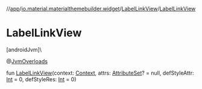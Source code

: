 //[app](../../../index.md)/[io.material.materialthemebuilder.widget](../index.md)/[LabelLinkView](index.md)/[LabelLinkView](-label-link-view.md)

# LabelLinkView

[androidJvm]\

@[JvmOverloads](https://kotlinlang.org/api/latest/jvm/stdlib/kotlin.jvm/-jvm-overloads/index.html)

fun [LabelLinkView](-label-link-view.md)(context: [Context](https://developer.android.com/reference/kotlin/android/content/Context.html), attrs: [AttributeSet](https://developer.android.com/reference/kotlin/android/util/AttributeSet.html)? = null, defStyleAttr: [Int](https://kotlinlang.org/api/latest/jvm/stdlib/kotlin/-int/index.html) = 0, defStyleRes: [Int](https://kotlinlang.org/api/latest/jvm/stdlib/kotlin/-int/index.html) = 0)
